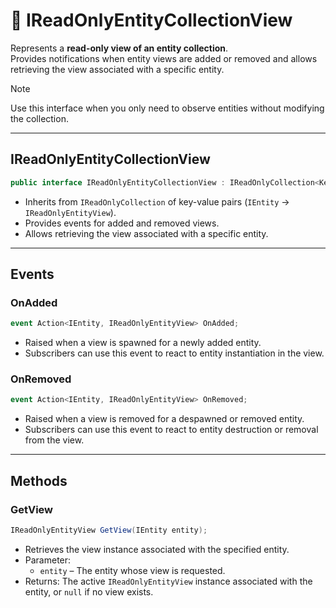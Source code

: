 # 🧩 IReadOnlyEntityCollectionView

Represents a **read-only view of an entity collection**.  
Provides notifications when entity views are added or removed and allows retrieving the view associated with a specific entity.

> [!NOTE]  
> Use this interface when you only need to observe entities without modifying the collection.

---

## IReadOnlyEntityCollectionView
```csharp
public interface IReadOnlyEntityCollectionView : IReadOnlyCollection<KeyValuePair<IEntity, IReadOnlyEntityView>>
```
- Inherits from `IReadOnlyCollection` of key-value pairs (`IEntity` → `IReadOnlyEntityView`).
- Provides events for added and removed views.
- Allows retrieving the view associated with a specific entity.

---

## Events

### OnAdded
```csharp
event Action<IEntity, IReadOnlyEntityView> OnAdded;
```
- Raised when a view is spawned for a newly added entity.
- Subscribers can use this event to react to entity instantiation in the view.

### OnRemoved
```csharp
event Action<IEntity, IReadOnlyEntityView> OnRemoved;
```
- Raised when a view is removed for a despawned or removed entity.
- Subscribers can use this event to react to entity destruction or removal from the view.

---

## Methods

### GetView
```csharp
IReadOnlyEntityView GetView(IEntity entity);
```
- Retrieves the view instance associated with the specified entity.
- Parameter:
    - `entity` – The entity whose view is requested.
- Returns: The active `IReadOnlyEntityView` instance associated with the entity, or `null` if no view exists.
